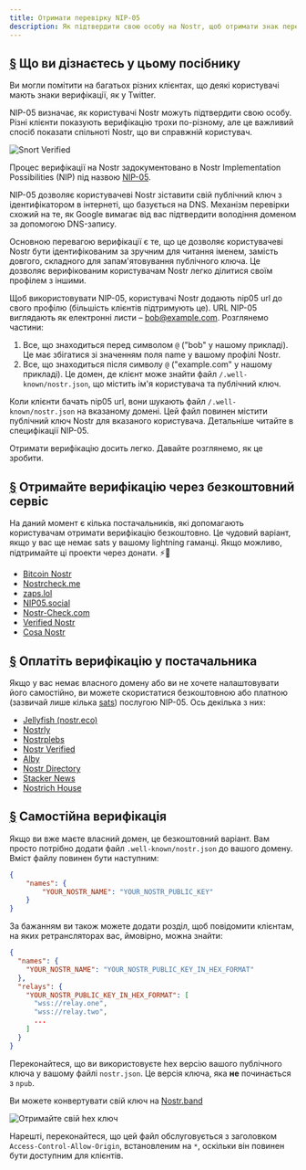 ```yaml
---
title: Отримати перевірку NIP-05
description: Як підтвердити свою особу на Nostr, щоб отримати знак перевірки та в зручніший спосіб поділитися своїм обліковим записом.
---
```


## [§](#what-youll-learn) Що ви дізнаєтесь у цьому посібнику

Ви могли помітити на багатьох різних клієнтах, що деякі користувачі мають знаки верифікації, як у Twitter.

NIP-05 визначає, як користувачі Nostr можуть підтвердити свою особу. Різні клієнти показують верифікацію трохи по-різному, але це важливий спосіб показати спільноті Nostr, що ви справжній користувач.

![Snort Verified](/images/snort-verified.webp)

Процес верифікації на Nostr задокументовано в Nostr Implementation Possibilities (NIP) під назвою [NIP-05](https://github.com/nostr-protocol/nips/blob/master/05.md).

NIP-05 дозволяє користувачеві Nostr зіставити свій публічний ключ з ідентифікатором в інтернеті, що базується на DNS. Механізм перевірки схожий на те, як Google вимагає від вас підтвердити володіння доменом за допомогою DNS-запису.

Основною перевагою верифікації є те, що це дозволяє користувачеві Nostr бути ідентифікованим за зручним для читання іменем, замість довгого, складного для запам'ятовування публічного ключа. Це дозволяє верифікованим користувачам Nostr легко ділитися своїм профілем з іншими.

Щоб використовувати NIP-05, користувачі Nostr додають nip05 url до свого профілю (більшість клієнтів підтримують це). URL NIP-05 виглядають як електронні листи – bob@example.com. Розглянемо частини:

1. Все, що знаходиться перед символом `@` ("bob" у нашому прикладі). Це має збігатися зі значенням поля name у вашому профілі Nostr.
2. Все, що знаходиться після символу `@` ("example.com" у нашому прикладі). Це домен, де клієнт може знайти файл `/.well-known/nostr.json`, що містить ім'я користувача та публічний ключ.

Коли клієнти бачать nip05 url, вони шукають файл `/.well-known/nostr.json` на вказаному домені. Цей файл повинен містити публічний ключ Nostr для вказаного користувача. Детальніше читайте в специфікації NIP-05.

Отримати верифікацію досить легко. Давайте розглянемо, як це зробити.

## [§](#free-verification) Отримайте верифікацію через безкоштовний сервіс

На даний момент є кілька постачальників, які допомагають користувачам отримати верифікацію безкоштовно. Це чудовий варіант, якщо у вас ще немає sats у вашому lightning гаманці. Якщо можливо, підтримайте ці проекти через донати. ⚡🤙

-   [Bitcoin Nostr](https://bitcoinnostr.com/)
-   [Nostrcheck.me](https://nostrcheck.me)
-   [zaps.lol](https://zaps.lol/)
-   [NIP05.social](https://nip05.social)
-   [Nostr-Check.com](https://nostr-check.com/)
-   [Verified Nostr](https://verified-nostr.com/)
-   [Cosa Nostr](https://cosanostr.com)

## [§](#paid-verification) Оплатіть верифікацію у постачальника

Якщо у вас немає власного домену або ви не хочете налаштовувати його самостійно, ви можете скористатися безкоштовною або платною (зазвичай лише кілька [sats](https://coinmarketcap.com/alexandria/glossary/satoshi-sats)) послугою NIP-05. Ось декілька з них:

-   [Jellyfish (nostr.eco)](https://jellyfish.land/nip05)
-   [Nostrly](https://www.nostrly.com)
-   [Nostrplebs](https://nostrplebs.com)
-   [Nostr Verified](https://nostrverified.com)
-   [Alby](https://getalby.com)
-   [Nostr Directory](https://nostr.directory)
-   [Stacker News](https://stacker.news)
-   [Nostrich House](https://nostrich.house)

## [§](#self-hosted) Самостійна верифікація

Якщо ви вже маєте власний домен, це безкоштовний варіант. Вам просто потрібно додати файл `.well-known/nostr.json` до вашого домену. Вміст файлу повинен бути наступним:

```json
{
    "names": {
        "YOUR_NOSTR_NAME": "YOUR_NOSTR_PUBLIC_KEY"
    }
}
```

За бажанням ви також можете додати розділ, щоб повідомити клієнтам, на яких ретрансляторах вас, ймовірно, можна знайти:

```json
{
  "names": {
    "YOUR_NOSTR_NAME": "YOUR_NOSTR_PUBLIC_KEY_IN_HEX_FORMAT"
  },
  "relays": {
    "YOUR_NOSTR_PUBLIC_KEY_IN_HEX_FORMAT": [
      "wss://relay.one",
      "wss://relay.two",
      ...
    ]
  }
}
```

Переконайтеся, що ви використовуєте hex версію вашого публічного ключа у вашому файлі `nostr.json`. Це версія ключа, яка **не** починається з `npub`.

Ви можете конвертувати свій ключ на [Nostr.band](https://nostr.band)

![Отримайте свій hex ключ](/images/get-hex-key.webp)

Нарешті, переконайтеся, що цей файл обслуговується з заголовком `Access-Control-Allow-Origin`, встановленим на `*`, оскільки він повинен бути доступним для клієнтів.
